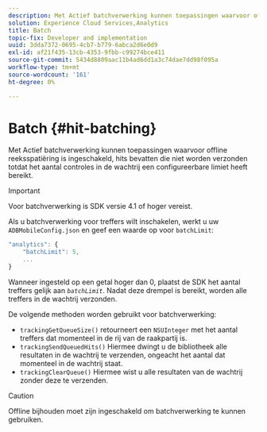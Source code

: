 ```yaml
---
description: Met Actief batchverwerking kunnen toepassingen waarvoor offline reeksspatiëring is ingeschakeld, hits bevatten die niet worden verzonden totdat het aantal controles in de wachtrij een configureerbare limiet heeft bereikt.
solution: Experience Cloud Services,Analytics
title: Batch
topic-fix: Developer and implementation
uuid: 3dda7372-0695-4cb7-b779-6abca2d6e0d9
exl-id: af21f435-13cb-4353-9fbb-c99274bce411
source-git-commit: 5434d8809aac11b4ad6dd1a3c74dae7dd98f095a
workflow-type: tm+mt
source-wordcount: '161'
ht-degree: 0%

---
```


# Batch {#hit-batching}

Met Actief batchverwerking kunnen toepassingen waarvoor offline reeksspatiëring is ingeschakeld, hits bevatten die niet worden verzonden totdat het aantal controles in de wachtrij een configureerbare limiet heeft bereikt.

>[!IMPORTANT]
>
>Voor batchverwerking is SDK versie 4.1 of hoger vereist.

Als u batchverwerking voor treffers wilt inschakelen, werkt u uw `ADBMobileConfig.json` en geef een waarde op voor `batchLimit`:

```js
"analytics": {
    "batchLimit": 5,
    ...
}
```

Wanneer ingesteld op een getal hoger dan 0, plaatst de SDK het aantal treffers gelijk aan *`batchLimit`*. Nadat deze drempel is bereikt, worden alle treffers in de wachtrij verzonden.

De volgende methoden worden gebruikt voor batchverwerking:

* `trackingGetQueueSize()` retourneert een `NSUInteger` met het aantal treffers dat momenteel in de rij van de raakpartij is.
* `trackingSendQueuedHits()` Hiermee dwingt u de bibliotheek alle resultaten in de wachtrij te verzenden, ongeacht het aantal dat momenteel in de wachtrij staat.
* `trackingClearQueue()` Hiermee wist u alle resultaten van de wachtrij zonder deze te verzenden.

>[!CAUTION]
>
>Offline bijhouden moet zijn ingeschakeld om batchverwerking te kunnen gebruiken.
